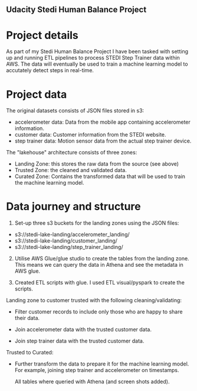 ## Udacity Stedi Human Balance Project

# Project details

As part of my Stedi Human Balance Project I have been tasked with setting up and running ETL pipelines to process STEDI Step Trainer data within AWS. The data will eventually be used to train a machine learning model to accutately detect steps in real-time. 


# Project data

The original datasets consists of JSON files stored in s3:
- accelerometer data: Data from the mobile app containing accelerometer information.
- customer data: Customer information from the STEDI website.
- step trainer data: Motion sensor data from the actual step trainer device. 


The "lakehouse" architecture consists of three zones:
- Landing Zone: this stores the raw data from the source (see above)
- Trusted Zone: the cleaned and validated data.
- Curated Zone: Contains the transformed data that will be used to train the machine learning model.

# Data journey and structure 

1. Set-up three s3 buckets for the landing zones using the JSON files:
- s3://stedi-lake-landing/accelerometer_landing/
- s3://stedi-lake-landing/customer_landing/
- s3://stedi-lake-landing/step_trainer_landing/


2. Utilise AWS Glue/glue studio to create the tables from the landing zone. This means we can query the data in Athena and see the metadata in AWS glue.
  
3. Created ETL scripts with glue. I used ETL visual/pyspark to create the scripts.

Landing zone to customer trusted with the following cleaning/validating:

- Filter customer records to include only those who are happy to share their data. 

- Join accelerometer data with the trusted customer data.

- Join step trainer data with the trusted customer data. 

Trusted to Curated:

- Further transform the data to prepare it for the machine learning model. For example, joining step trainer and accelerometer on timestamps.

  All tables where queried with Athena (and screen shots added).





